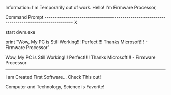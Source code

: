 Information: I'm Temporarily out of work.
Hello! I'm Firmware Processor,

Command Prompt --------------------------------------------------------------------------------------------  X

start dwm.exe

print "Wow, My PC is Still Working!!! Perfect!!!! Thanks Microsoft!!! - Firmware Processor"

Wow, My PC is Still Working!!! Perfect!!!! Thanks Microsoft!!! - Firmware Processor

--------------------------------------------------------------------------------------------------------------

I am Created First Software... Check This out!

Computer and Technology, Science is Favorite!
